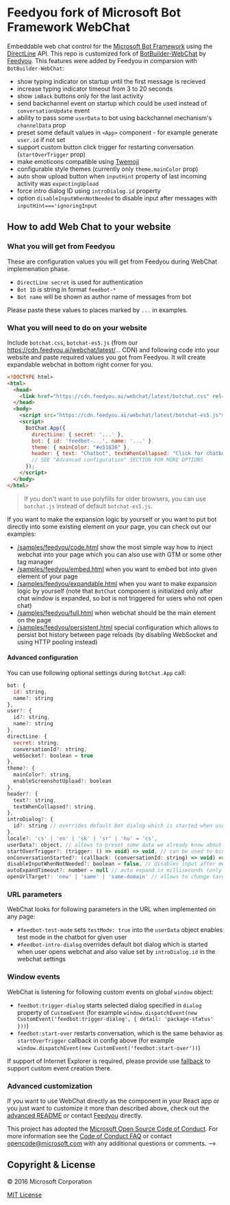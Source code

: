 # Feedyou fork of Microsoft Bot Framework WebChat

Embeddable web chat control for the [Microsoft Bot Framework](http://www.botframework.com) using the [DirectLine](https://docs.botframework.com/en-us/restapi/directline3/) API. This repo is customized fork of [BotBuilder-WebChat](https://github.com/Microsoft/BotFramework-WebChat) by [Feedyou](https://feedyou.agency). This features were added by Feedyou in comparsion with `BotBuilder-WebChat`:

- show typing indicator on startup until the first message is recieved
- increase typing indicator timeout from 3 to 20 seconds
- show `imBack` buttons only for the last activity
- send backchannel event on startup which could be used instead of `conversationUpdate` event
- ability to pass some `userData` to bot using backchannel mechanism's `channelData` prop
- preset some default values in `<App>` component - for example generate `user.id` if not set
- support custom button click trigger for restarting conversation (`startOverTrigger` prop)
- make emoticons compatible using [Twemoji](https://github.com/twitter/twemoji)
- configurable style themes (currently only `theme.mainColor` prop)
- auto show upload button when `inputHint` property of last incoming activity was `expectingUpload`
- force intro dialog ID using `introDialog.id` property
- option `disableInputWhenNotNeeded` to disable input after messages with `inputHint==='ignoringInput`

## How to add Web Chat to your website

### What you will get from Feedyou

These are configuration values you will get from Feedyou during WebChat implemenation phase.

- `DirectLine secret` is used for authentication
- `Bot ID` is string in format `feedbot-*`
- `Bot name` will be shown as author name of messages from bot

Please paste these values to places marked by `...` in examples.

### What you will need to do on your website

Include `botchat.css`, `botchat-es5.js` (from our https://cdn.feedyou.ai/webchat/latest/... CDN) and following code into your website and paste required values you got from Feedyou. It will create expandable webchat in bottom right corner for you.

```HTML
<!DOCTYPE html>
<html>
  <head>
    <link href="https://cdn.feedyou.ai/webchat/latest/botchat.css" rel="stylesheet" />
  </head>
  <body>
    <script src="https://cdn.feedyou.ai/webchat/latest/botchat-es5.js"></script>
    <script>
      BotChat.App({
        directLine: { secret: '...' },
        bot: { id: 'feedbot-...', name: '...' }
        theme: { mainColor: "#e51836" },
        header: { text: "Chatbot", textWhenCollapsed: "Click for chatbot!" }
        // SEE "Advanced configuration" SECTION FOR MORE OPTIONS
      });
    </script>
  </body>
</html>
```

> If you don't want to use polyfills for older browsers, you can use `botchat.js` instead of default `botchat-es5.js`.

If you want to make the expansion logic by yourself or you want to put bot directly into some existing element on your page, you can check out our examples:

- [/samples/feedyou/code.html](https://github.com/wearefeedyou/feedbot-webchat/blob/master/samples/feedyou/code.html) show the most simple way how to inject webchat into your page which you can also use with GTM or some other tag manager
- [/samples/feedyou/embed.html](https://github.com/wearefeedyou/feedbot-webchat/blob/master/samples/feedyou/embed.html) when you want to embed bot into given element of your page
- [/samples/feedyou/expandable.html](https://github.com/wearefeedyou/feedbot-webchat/blob/master/samples/feedyou/expandable.html) when you want to make expansion logic by yourself (note that `BotChat` component is initialized only after chat window is expanded, so bot is not triggered for users who not open chat)
- [/samples/feedyou/full.html](https://github.com/wearefeedyou/feedbot-webchat/blob/master/samples/feedyou/full.html) when webchat should be the main element on the page
- [/samples/feedyou/persistent.html](https://github.com/wearefeedyou/feedbot-webchat/blob/master/samples/feedyou/persistent.html) special configuration which allows to persist bot history between page reloads (by disabling WebSocket and using HTTP pooling instead)

#### Advanced configuration

You can use following optional settings during `BotChat.App` call:

```javascript
bot: {
  id: string,
  name?: string
},
user?: {
  id?: string,
  name?: string
},
directLine: {
  secret: string,
  conversationId?: string,
  webSocket?: boolean = true
},
theme?: {
  mainColor?: string,
  enableScreenshotUpload?: boolean
},
header?: {
  text?: string,
  textWhenCollapsed?: string,
},
introDialog?: {
  id?: string // overrides default bot dialog which is started when user opens webchat
},
locale?: 'cs' | 'en' | 'sk' | 'sr' | 'hu' = 'cs',
userData?: object, // allows to preset some data we already know about user (email, phone, etc.)
startOverTrigger?: (trigger: () => void) => void, // can be used to binding onclick event on element which can be used to restart conversation
onConversationStarted?: (callback: (conversationId: string) => void) => void, // can be used to store conversationId for new conversations (useful for history persistence)
disableInputWhenNotNeeded?: boolean = false, // disables input after messages with `inputHint==='ignoringInput`
autoExpandTimeout?: number = null // auto expand in milliseconds (only in case when no element specified as second argument of BotChat.App())
openUrlTarget?: 'new' | 'same' | 'same-domain' // allows to change target of opening URLs from bot
```

<!---
* `/samples/standalone` has a slightly more sophisticated version of this code, great for testing
* You can reference to latest release like this, [https://cdn.botframework.com/botframework-webchat/latest/botchat.js](https://cdn.botframework.com/botframework-webchat/latest/botchat.js). Make sure you use the same version for both `botchat.css` and `botchat.js`.
   * You can also reference to a previously published build, for example, [https://cdn.botframework.com/botframework-webchat/0.11.4/botchat.js](https://cdn.botframework.com/botframework-webchat/0.11.4/botchat.js).
   * Or if you want to try out latest fixes as on our GitHub `master` branch, you can use [https://cdn.botframework.com/botframework-webchat/0.13.1-master.ea2166a/botchat.js](https://cdn.botframework.com/botframework-webchat/0.13.1-master.ea2166a/botchat.js). For all version information, you can find it on [NPM](https://www.npmjs.com/package/botframework-webchat?activeTab=versions).
* Don't want to depend on a CDN? Download the files and serve them up from your own website.
* Want to run a custom build of Web Chat? Clone this repo, [alter it](#customizing-web-chat), [build it](#building-web-chat), and reference your built `botchat.css` and `botchat.js` files.
* Go to the next level with [Advanced Web Chat](#advanced-web-chat)
* Running Web Chat inline may not work for some web pages. Read on for a solution.
-->

### URL parameters

WebChat looks for following parameters in the URL when implemented on any page:

- `#feedbot-test-mode` sets `testMode: true` into the `userData` object enables test mode in the chatbot for given user
- `#feedbot-intro-dialog` overrides default bot dialog which is started when user opens webchat and also value set by `introDialog.id` in the webchat settings

### Window events

WebChat is listening for following custom events on global `window` object:

- `feedbot:trigger-dialog` starts selected dialog specified in `dialog` property of `CustomEvent` (for example `window.dispatchEvent(new CustomEvent('feedbot:trigger-dialog', { detail: 'package-status' }))`)
- `feedbot:start-over` restarts conversation, which is the same behavior as `startOverTrigger` callback in config above (for example `window.dispatchEvent(new CustomEvent('feedbot:start-over'))`)

If support of Internet Explorer is required, please provide use [fallback](https://gomakethings.com/custom-events-in-internet-explorer-with-vanilla-js/) to support custom event creation there.

### Advanced customization

If you want to use WebChat directly as the component in your React app or you just want to customize it more than described above, check out the [advanced README](https://github.com/wearefeedyou/feedbot-webchat/blob/master/README-ADVANCED.md) or contact [Feedyou](mailto:hello@feedyou.agency) directly.

This project has adopted the [Microsoft Open Source Code of Conduct](https://opensource.microsoft.com/codeofconduct/). For more information see the [Code of Conduct FAQ](https://opensource.microsoft.com/codeofconduct/faq/) or contact [opencode@microsoft.com](mailto:opencode@microsoft.com) with any additional questions or comments.
-->

## Copyright & License

© 2016 Microsoft Corporation

[MIT License](/LICENSE)
